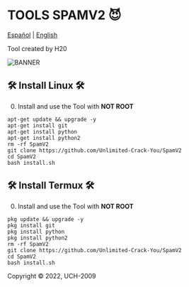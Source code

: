 # TOOLS SPAMV2 😈

[Español](https://github.com/Unlimited-Crack-You/SpamV2) | [English](https://github.com/Unlimited-Crack-You/SpamV2)

Tool created by H20

![BANNER](https://i.ibb.co/NskFkg6/IMG-20231015-071436.jpg)
## 🛠 Install Linux 🛠

0) Install and use the Tool with **NOT ROOT**

```apt-get update && upgrade -y```
<br>
```apt-get install git```
<br>
```apt-get install python```
<br>
```apt-get install python2```
<br>
```rm -rf SpamV2```
<br>
```git clone https://github.com/Unlimited-Crack-You/SpamV2```
<br>
```cd SpamV2```
<br>
```bash install.sh```
<br>

## 🛠 Install Termux 🛠

0) Install and use the Tool with **NOT ROOT**

```pkg update && upgrade -y```
<br>
```pkg install git```
<br>
```pkg install python```
<br>
```pkg install python2```
<br>
```rm -rf SpamV2```
<br>
```git clone https://github.com/Unlimited-Crack-You/SpamV2```
<br>
```cd SpamV2```
<br>
```bash install.sh```
<br>

Copyright © 2022, UCH-2009 
